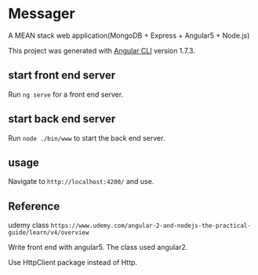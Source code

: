 # Messager

A MEAN stack web application(MongoDB + Express + Angular5 + Node.js)

This project was generated with [Angular CLI](https://github.com/angular/angular-cli) version 1.7.3.

## start front end server

Run `ng serve` for a front end server.

## start back end server

Run `node ./bin/www` to start the back end server.

## usage 

Navigate to `http://localhost:4200/`  and use.


## Reference

udemy class `https://www.udemy.com/angular-2-and-nodejs-the-practical-guide/learn/v4/overview`

Write front end with angular5. The class used angular2.

Use HttpClient package instead of Http.


